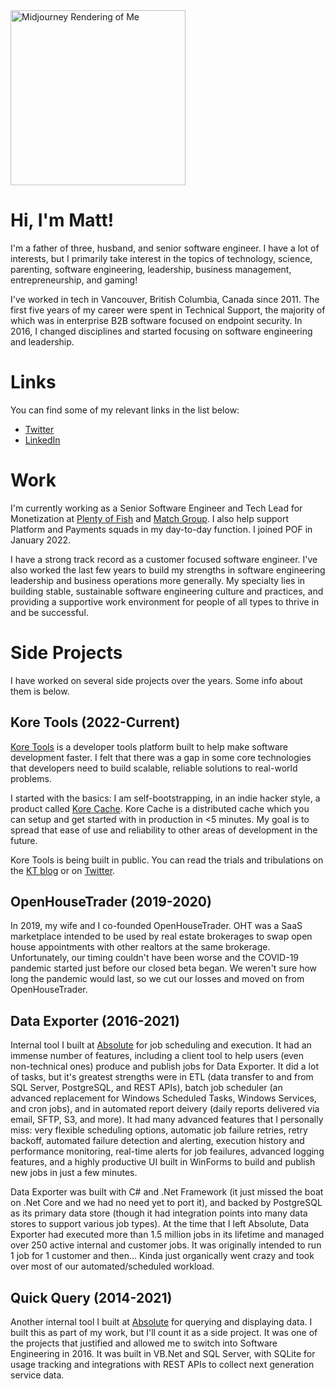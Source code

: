 <img src="https://cdn.midjourney.com/17b2fbef-e19f-47eb-94dd-be4331307455/grid_0.png" width=280 alt="Midjourney Rendering of Me" />

# Hi, I'm Matt!
I'm a father of three, husband, and senior software engineer. I have a lot of interests, but I primarily take interest in the topics of technology, science, parenting, software engineering, leadership, business management, entrepreneurship, and gaming!

I've worked in tech in Vancouver, British Columbia, Canada since 2011. The first five years of my career were spent in Technical Support, the majority of which was in enterprise B2B software focused on endpoint security. In 2016, I changed disciplines and started focusing on software engineering and leadership.

# Links
You can find some of my relevant links in the list below:

- [Twitter](https://twitter.com/mattwoodtech)
- [LinkedIn](www.linkedin.com/in/matt-wood-40380550)

# Work
I'm currently working as a Senior Software Engineer and Tech Lead for Monetization at [Plenty of Fish](https://pof.com) and [Match Group](https://mtch.com/). I also help support Platform and Payments squads in my day-to-day function. I joined POF in January 2022.

I have a strong track record as a customer focused software engineer. I've also worked the last few years to build my strengths in software engineering leadership and business operations more generally. My specialty lies in building stable, sustainable software engineering culture and practices, and providing a supportive work environment for people of all types to thrive in and be successful.

# Side Projects
I have worked on several side projects over the years. Some info about them is below.

## Kore Tools (2022-Current)
[Kore Tools](https://www.kore-tools.com/) is a developer tools platform built to help make software development faster. I felt that there was a gap in some core technologies that developers need to build scalable, reliable solutions to real-world problems. 

I started with the basics: I am self-bootstrapping, in an indie hacker style, a product called [Kore Cache](https://blog.kore-tools.com/blog/20221108_AnnouncingKoreCache). Kore Cache is a distributed cache which you can setup and get started with in production in <5 minutes. My goal is to spread that ease of use and reliability to other areas of development in the future.

Kore Tools is being built in public. You can read the trials and tribulations on the [KT blog](https://blog.kore-tools.com) or on [Twitter](https://twitter.com/koretools).

## OpenHouseTrader (2019-2020)
In 2019, my wife and I co-founded OpenHouseTrader. OHT was a SaaS marketplace intended to be used by real estate brokerages to swap open house appointments with other realtors at the same brokerage. Unfortunately, our timing couldn't have been worse and the COVID-19 pandemic started just before our closed beta began. We weren't sure how long the pandemic would last, so we cut our losses and moved on from OpenHouseTrader.

## Data Exporter (2016-2021)
Internal tool I built at [Absolute](https://absolute.com) for job scheduling and execution. It had an immense number of features, including a client tool to help users (even non-technical ones) produce and publish jobs for Data Exporter. It did a lot of tasks, but it's greatest strengths were in ETL (data transfer to and from SQL Server, PostgreSQL, and REST APIs), batch job scheduler (an advanced replacement for Windows Scheduled Tasks, Windows Services, and cron jobs), and in automated report deivery (daily reports delivered via email, SFTP, S3, and more). It had many advanced features that I personally miss: very flexible scheduling options, automatic job failure retries, retry backoff, automated failure detection and alerting, execution history and performance monitoring, real-time alerts for job feailures, advanced logging features, and a highly productive UI built in WinForms to build and publish new jobs in just a few minutes.

Data Exporter was built with C# and .Net Framework (it just missed the boat on .Net Core and we had no need yet to port it), and backed by PostgreSQL as its primary data store (though it had integration points into many data stores to support various job types). At the time that I left Absolute, Data Exporter had executed more than 1.5 million jobs in its lifetime and managed over 250 active internal and customer jobs. It was originally intended to run 1 job for 1 customer and then... Kinda just organically went crazy and took over most of our automated/scheduled workload.

## Quick Query (2014-2021)
Another internal tool I built at [Absolute](https://absolute.com) for querying and displaying data. I built this as part of my work, but I'll count it as a side project. It was one of the projects that justified and allowed me to switch into Software Engineering in 2016. It was built in VB.Net and SQL Server, with SQLite for usage tracking and integrations with REST APIs to collect next generation service data.
